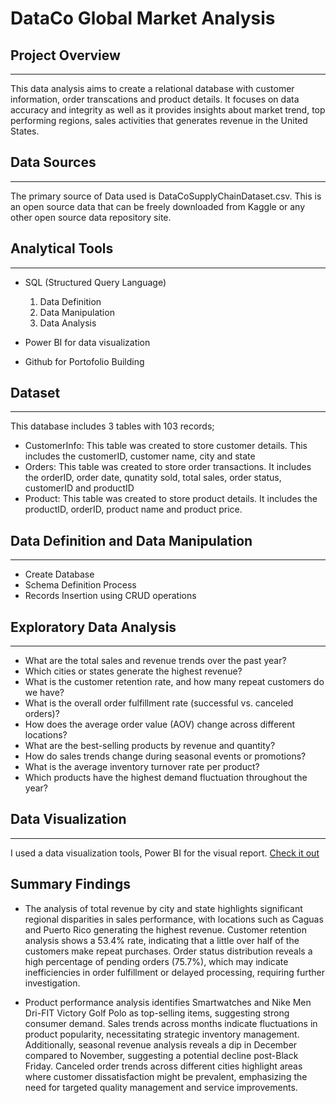 # DataCo Global Market Analysis

## Project Overview
---
This data analysis aims to create a relational database with customer information, order transcations and product details. It focuses on data accuracy and integrity as well as it provides insights about market trend, top performing regions, sales activities that generates revenue in the United States.

## Data Sources
---
The primary source of Data used is DataCoSupplyChainDataset.csv. This is an open source data that can be freely downloaded from Kaggle or any other open source data repository site.

## Analytical Tools
---
- SQL (Structured Query Language)
  1. Data Definition
  2. Data Manipulation
  3. Data Analysis
    
- Power BI for data visualization
  
- Github for Portofolio Building

## Dataset
---
This database includes 3 tables with 103 records;
- CustomerInfo: This table was created to store customer details. This includes the customerID, customer name, city and state
- Orders: This table was created to store order transactions. It includes the orderID, order date, qunatity sold, total sales, order status, customerID and productID
- Product: This table was created to store product details. It includes the productID, orderID, product name and product price.

## Data Definition and Data Manipulation
---
- Create Database
- Schema Definition Process
- Records Insertion using CRUD operations

## Exploratory Data Analysis
---
- What are the total sales and revenue trends over the past year?
- Which cities or states generate the highest revenue?
- What is the customer retention rate, and how many repeat customers do we have?
- What is the overall order fulfillment rate (successful vs. canceled orders)?
- How does the average order value (AOV) change across different locations?
- What are the best-selling products by revenue and quantity?
- How do sales trends change during seasonal events or promotions?
- What is the average inventory turnover rate per product?
- Which products have the highest demand fluctuation throughout the year?

## Data Visualization
---
I used a data visualization tools, Power BI for the visual report. 
[Check it out](https://app.powerbi.com/view?r=eyJrIjoiYzFmY2Q0MDAtYTdkMS00NjRjLWE3MTUtMzUxNjg1MGM5NjQzIiwidCI6IjYxMTdiOTliLWEzN2QtNDY4Yy1iODg2LTE1YmQ1YWViYTVjNCJ9) 

## Summary Findings

- The analysis of total revenue by city and state highlights significant regional disparities in sales performance, with locations such as Caguas and Puerto Rico generating the highest revenue. Customer retention analysis shows a 53.4% rate, indicating that a little over half of the customers make repeat purchases. Order status distribution reveals a high percentage of pending orders (75.7%), which may indicate inefficiencies in order fulfillment or delayed processing, requiring further investigation.  

- Product performance analysis identifies Smartwatches and Nike Men Dri-FIT Victory Golf Polo as top-selling items, suggesting strong consumer demand. Sales trends across months indicate fluctuations in product popularity, necessitating strategic inventory management. Additionally, seasonal revenue analysis reveals a dip in December compared to November, suggesting a potential decline post-Black Friday. Canceled order trends across different cities highlight areas where customer dissatisfaction might be prevalent, emphasizing the need for targeted quality management and service improvements.

